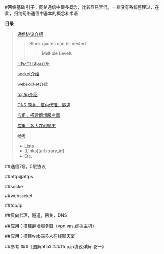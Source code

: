 #网络基础
引子：网络通信中很多概念，比较容易弄混，一直没有系统整理过，在此，归纳网络通信中基本的概念和术语

**目录**
> [通信协议介绍](#protocal)
> > Block quotes can be nested.  
> > > Multiple Levels
>
> [Http与Https介绍](#http-https)
> 
> [socket介绍](#socket)
> 
> [websocket介绍](#websocket)
> 
> [tcp/ip介绍](#tcp-ip)
> 
> [DNS,网关，反向代理，隧道](#dns)
> 
> [应用：搭建翻墙服务器](#vpn)
> 
> [应用：多人在线聊天](#chat)
> 
> [参考](#info)
> 
> * Lists
> * [Links][arbitrary_id]
> * Etc.


##<a name="protocal"></a>通信7层，5层协议


##<a name="http-https"></a>http与https


##<a name="socket"></a>socket


##<a name="websocket"></a>websocket


##<a name="tcp-ip"></a>tcp/ip


##<a name="dns"></a>反向代理，隧道，网关，DNS


##<a name="vpn"></a>应用：搭建翻墙服务器（vpn,vps,虚拟主机）


##<a name="chat"></a>应用：搭建web端多人在线聊天室


##<a name="info"></a>参考
###《图解http》
###《tcp/ip协议详解-卷一》

